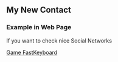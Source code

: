 ## My New Contact

### Example in Web Page  

If you want to check nice Social Networks

[Game FastKeyboard](https://raguirregiraldo.github.io/FastKeyboard/)

